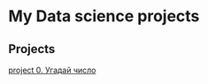 # My Data science projects
## Projects
[project 0. Угадай число](https://github.com/govoridaa/SF_PR/tree/main/project0)